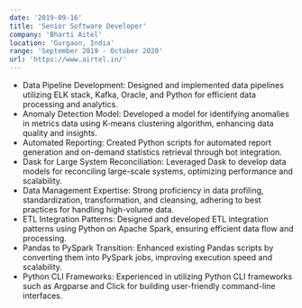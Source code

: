 ```yaml
---
date: '2019-09-16'
title: 'Senior Software Developer'
company: 'Bharti Aitel'
location: 'Gurgaon, India'
range: 'September 2019 - October 2020'
url: 'https://www.airtel.in/'
---
```


- Data Pipeline Development: Designed and implemented data pipelines utilizing ELK stack, Kafka, Oracle, and Python for efficient data processing and analytics.
- Anomaly Detection Model: Developed a model for identifying anomalies in metrics data using K-means clustering algorithm, enhancing data quality and insights.
- Automated Reporting: Created Python scripts for automated report generation and on-demand statistics retrieval through bot integration.
- Dask for Large System Reconciliation: Leveraged Dask to develop data models for reconciling large-scale systems, optimizing performance and scalability.
- Data Management Expertise: Strong proficiency in data profiling, standardization, transformation, and cleansing, adhering to best practices for handling high-volume data.
- ETL Integration Patterns: Designed and developed ETL integration patterns using Python on Apache Spark, ensuring efficient data flow and processing.
- Pandas to PySpark Transition: Enhanced existing Pandas scripts by converting them into PySpark jobs, improving execution speed and scalability.
- Python CLI Frameworks: Experienced in utilizing Python CLI frameworks such as Argparse and Click for building user-friendly command-line interfaces.
